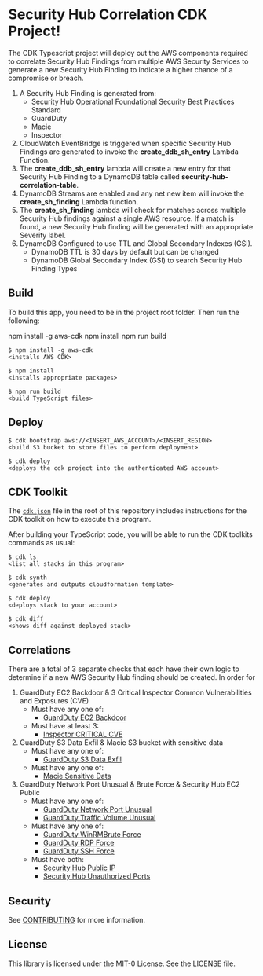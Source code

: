 # Security Hub Correlation CDK Project!

The CDK Typescript project will deploy out the AWS components required to correlate Security Hub Findings from multiple AWS Security Services to generate a new Security Hub Finding to indicate a higher chance of a compromise or breach. 

1. A Security Hub Finding is generated from:
    - Security Hub Operational Foundational Security Best Practices Standard
    - GuardDuty
    - Macie
    - Inspector
2. CloudWatch EventBridge is triggered when specific Security Hub Findings are generated to invoke the **create_ddb_sh_entry** Lambda Function.
3. The **create_ddb_sh_entry** lambda will create a new entry for that Security Hub Finding to a DynamoDB table called **security-hub-correlation-table**.
4. DynamoDB Streams are enabled and any net new item will invoke the **create_sh_finding** Lambda function.
5. The **create_sh_finding** lambda will check for matches across multiple Security Hub findings against a single AWS resource. If a match is found, a new Security Hub finding will be generated with an appropriate Severity label.
6. DynamoDB Configured to use TTL and Global Secondary Indexes (GSI). 
    - DynamoDB TTL is 30 days by default but can be changed
    - DynamoDB Global Secondary Index (GSI) to search Security Hub Finding Types

## Build

To build this app, you need to be in the project root folder. Then run the following:

npm install -g aws-cdk
npm install
npm run build

    $ npm install -g aws-cdk
    <installs AWS CDK>

    $ npm install
    <installs appropriate packages>

    $ npm run build
    <build TypeScript files>

## Deploy

    $ cdk bootstrap aws://<INSERT_AWS_ACCOUNT>/<INSERT_REGION>
    <build S3 bucket to store files to perform deployment>

    $ cdk deploy
    <deploys the cdk project into the authenticated AWS account>

## CDK Toolkit

The [`cdk.json`](./cdk.json) file in the root of this repository includes
instructions for the CDK toolkit on how to execute this program.

After building your TypeScript code, you will be able to run the CDK toolkits commands as usual:

    $ cdk ls
    <list all stacks in this program>

    $ cdk synth
    <generates and outputs cloudformation template>

    $ cdk deploy
    <deploys stack to your account>

    $ cdk diff
    <shows diff against deployed stack>

## Correlations
There are a total of 3 separate checks that each have their own logic to determine if a new AWS Security Hub finding should be created. In order for 

1. GuardDuty EC2 Backdoor & 3 Critical Inspector Common Vulnerabilities and Exposures (CVE)
    - Must have any one of:
        - [GuardDuty EC2 Backdoor](https://docs.aws.amazon.com/guardduty/latest/ug/guardduty_finding-types-ec2.html)
    - Must have at least 3:
        - [Inspector CRITICAL CVE](https://docs.aws.amazon.com/inspector/latest/userguide/inspector_cves.html)
2. GuardDuty S3 Data Exfil & Macie S3 bucket with sensitive data
    - Must have any one of:
        - [GuardDuty S3 Data Exfil](https://docs.aws.amazon.com/guardduty/latest/ug/guardduty_finding-types-s3.html)
    - Must have any one of:
        - [Macie Sensitive Data](https://docs.aws.amazon.com/macie/latest/user/findings-types.html#findings-sensitive-data-types)
3. GuardDuty Network Port Unusual & Brute Force & Security Hub EC2 Public
    - Must have any one of:
        - [GuardDuty Network Port Unusual](https://docs.aws.amazon.com/guardduty/latest/ug/guardduty_finding-types-ec2.html#behavior-ec2-networkportunusual)
        - [GuardDuty Traffic Volume Unusual](https://docs.aws.amazon.com/guardduty/latest/ug/guardduty_finding-types-ec2.html#behavior-ec2-trafficvolumeunusual)
    - Must have any one of:
        - [GuardDuty WinRMBrute Force](https://docs.aws.amazon.com/guardduty/latest/ug/guardduty_finding-types-ec2.html#impact-ec2-winrmbruteforce)
        - [GuardDuty RDP Force](https://docs.aws.amazon.com/guardduty/latest/ug/guardduty_finding-types-ec2.html#unauthorizedaccess-ec2-rdpbruteforce)
        - [GuardDuty SSH Force](https://docs.aws.amazon.com/guardduty/latest/ug/guardduty_finding-types-ec2.html#unauthorizedaccess-ec2-sshbruteforce)
    - Must have both:
        - [Security Hub Public IP](https://docs.aws.amazon.com/securityhub/latest/userguide/securityhub-standards-fsbp-controls.html#fsbp-ec2-9)
        - [Security Hub Unauthorized Ports](https://docs.aws.amazon.com/securityhub/latest/userguide/securityhub-standards-fsbp-controls.html#fsbp-ec2-18)

## Security
See [CONTRIBUTING](https://github.com/aws-samples/aws-security-hub-correlation/blob/main/CONTRIBUTING.md#security-issue-notifications) for more information.

## License
This library is licensed under the MIT-0 License. See the LICENSE file.